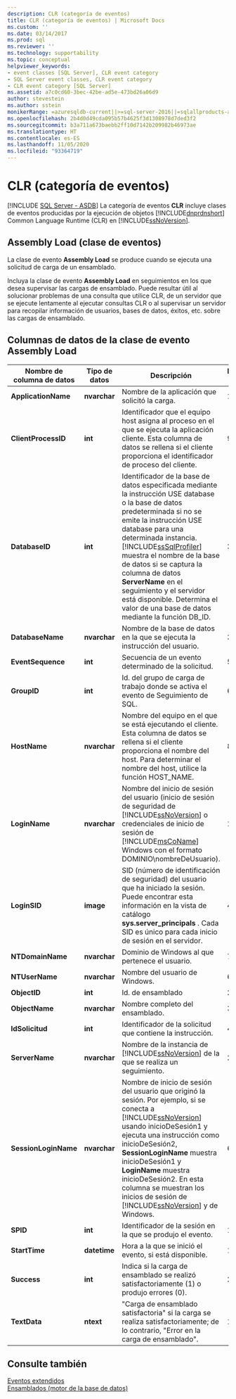 ```yaml
---
description: CLR (categoría de eventos)
title: CLR (categoría de eventos) | Microsoft Docs
ms.custom: ''
ms.date: 03/14/2017
ms.prod: sql
ms.reviewer: ''
ms.technology: supportability
ms.topic: conceptual
helpviewer_keywords:
- event classes [SQL Server], CLR event category
- SQL Server event classes, CLR event category
- CLR event category [SQL Server]
ms.assetid: a7c0cd60-3bec-42be-ad5e-473bd26a06d9
author: stevestein
ms.author: sstein
monikerRange: =azuresqldb-current||>=sql-server-2016||=sqlallproducts-allversions||>=sql-server-linux-2017||=azuresqldb-mi-current
ms.openlocfilehash: 2b4d0d49cda095b57b4625f3d1308978d7ded3f2
ms.sourcegitcommit: b3a711a673baebb2ff10d7142b209982b46973ae
ms.translationtype: HT
ms.contentlocale: es-ES
ms.lasthandoff: 11/05/2020
ms.locfileid: "93364719"
---
```

# <a name="clr-event-category"></a>CLR (categoría de eventos)
[!INCLUDE [SQL Server - ASDB](../../includes/applies-to-version/sql-asdb.md)]
  La categoría de eventos **CLR** incluye clases de eventos producidas por la ejecución de objetos [!INCLUDE[dnprdnshort](../../includes/dnprdnshort-md.md)] Common Language Runtime (CLR) en [!INCLUDE[ssNoVersion](../../includes/ssnoversion-md.md)].  
 
 ## <a name="assembly-load-event-class"></a>Assembly Load (clase de eventos) 
  La clase de evento **Assembly Load** se produce cuando se ejecuta una solicitud de carga de un ensamblado.  
  
 Incluya la clase de evento **Assembly Load** en seguimientos en los que desea supervisar las cargas de ensamblado. Puede resultar útil al solucionar problemas de una consulta que utilice CLR, de un servidor que se ejecute lentamente al ejecutar consultas CLR o al supervisar un servidor para recopilar información de usuarios, bases de datos, éxitos, etc. sobre las cargas de ensamblado.  
  
## <a name="assembly-load-event-class-data-columns"></a>Columnas de datos de la clase de evento Assembly Load  
  
|Nombre de columna de datos|Tipo de datos|Descripción|Identificador de columna|Filtrable|  
|----------------------|---------------|-----------------|---------------|----------------|  
|**ApplicationName**|**nvarchar**|Nombre de la aplicación que solicitó la carga.|10|Sí|  
|**ClientProcessID**|**int**|Identificador que el equipo host asigna al proceso en el que se ejecuta la aplicación cliente. Esta columna de datos se rellena si el cliente proporciona el identificador de proceso del cliente.|9|Sí|  
|**DatabaseID**|**int**|Identificador de la base de datos especificada mediante la instrucción USE database o la base de datos predeterminada si no se emite la instrucción USE database para una determinada instancia. [!INCLUDE[ssSqlProfiler](../../includes/sssqlprofiler-md.md)] muestra el nombre de la base de datos si se captura la columna de datos **ServerName** en el seguimiento y el servidor está disponible. Determina el valor de una base de datos mediante la función DB_ID.|3|Sí|  
|**DatabaseName**|**nvarchar**|Nombre de la base de datos en la que se ejecuta la instrucción del usuario.|35|Sí|  
|**EventSequence**|**int**|Secuencia de un evento determinado de la solicitud.|51|No|  
|**GroupID**|**int**|Id. del grupo de carga de trabajo donde se activa el evento de Seguimiento de SQL.|66|Sí|  
|**HostName**|**nvarchar**|Nombre del equipo en el que se está ejecutando el cliente. Esta columna de datos se rellena si el cliente proporciona el nombre del host. Para determinar el nombre del host, utilice la función HOST_NAME.|8|Sí|  
|**LoginName**|**nvarchar**|Nombre del inicio de sesión del usuario (inicio de sesión de seguridad de [!INCLUDE[ssNoVersion](../../includes/ssnoversion-md.md)] o credenciales de inicio de sesión de [!INCLUDE[msCoName](../../includes/msconame-md.md)] Windows con el formato DOMINIO\nombreDeUsuario).|11|Sí|  
|**LoginSID**|**image**|SID (número de identificación de seguridad) del usuario que ha iniciado la sesión. Puede encontrar esta información en la vista de catálogo **sys.server_principals** . Cada SID es único para cada inicio de sesión en el servidor.|41|Sí|  
|**NTDomainName**|**nvarchar**|Dominio de Windows al que pertenece el usuario.|7|Sí|  
|**NTUserName**|**nvarchar**|Nombre del usuario de Windows.|6|Sí|  
|**ObjectID**|**int**|Id. de ensamblado|22|Sí|  
|**ObjectName**|**nvarchar**|Nombre completo del ensamblado.|34|Sí|  
|**IdSolicitud**|**int**|Identificador de la solicitud que contiene la instrucción.|49|Sí|  
|**ServerName**|**nvarchar**|Nombre de la instancia de [!INCLUDE[ssNoVersion](../../includes/ssnoversion-md.md)] de la que se realiza un seguimiento.|26|No|  
|**SessionLoginName**|**nvarchar**|Nombre de inicio de sesión del usuario que originó la sesión. Por ejemplo, si se conecta a [!INCLUDE[ssNoVersion](../../includes/ssnoversion-md.md)] usando inicioDeSesión1 y ejecuta una instrucción como inicioDeSesión2, **SessionLoginName** muestra inicioDeSesión1 y **LoginName** muestra inicioDeSesión2. En esta columna se muestran los inicios de sesión de [!INCLUDE[ssNoVersion](../../includes/ssnoversion-md.md)] y de Windows.|64|Sí|  
|**SPID**|**int**|Identificador de la sesión en la que se produjo el evento.|12|Sí|  
|**StartTime**|**datetime**|Hora a la que se inició el evento, si está disponible.|14|Sí|  
|**Success**|**int**|Indica si la carga de ensamblado se realizó satisfactoriamente (1) o produjo errores (0).|23|Sí|  
|**TextData**|**ntext**|"Carga de ensamblado satisfactoria" si la carga se realiza satisfactoriamente; de lo contrario, "Error en la carga de ensamblado".|1|Sí|  
  
## <a name="see-also"></a>Consulte también  
 [Eventos extendidos](../../relational-databases/extended-events/extended-events.md)   
 [Ensamblados &#40;motor de la base de datos&#41;](../../relational-databases/clr-integration/assemblies-database-engine.md)  


